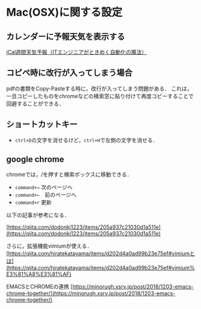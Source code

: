 # Mac(OSX)に関する設定




## カレンダーに予報天気を表示する

[iCal週間天気予報（ITエンジニアがときめく自動化の魔法）](https://weather.masuipeo.com/)

## コピペ時に改行が入ってしまう場合

pdfの書類をCopy-Pasteする時に，改行が入ってしまう問題がある． これは，一旦コピーしたものをchromeなどの検索窓に貼り付けて再度コピーすることで回避することができる．

## ショートカットキー

- `ctrl+D`の文字を消せるけど，`ctrl+H`で左側の文字を消せる．



## google chrome

chromeでは，/を押すと検索ボックスに移動できる．

- `command+→` 次のページへ
- `command+←`　前のページへ
- `command+r` 更新

以下の記事が参考になる．

[https://qiita.com/dodonki1223/items/205a937c21030d1a511e](https://qiita.com/dodonki1223/items/205a937c21030d1a511e)


さらに，拡張機能vimiumが使える．
[https://qiita.com/hiratekatayama/items/d202d4a0ad99b23e75ef#vimiumとは](https://qiita.com/hiratekatayama/items/d202d4a0ad99b23e75ef#vimium%E3%81%A8%E3%81%AF)

EMACSとCHROMEの連携
[https://minorugh.xsrv.jp/post/2018/1203-emacs-chrome-together/](https://minorugh.xsrv.jp/post/2018/1203-emacs-chrome-together/)